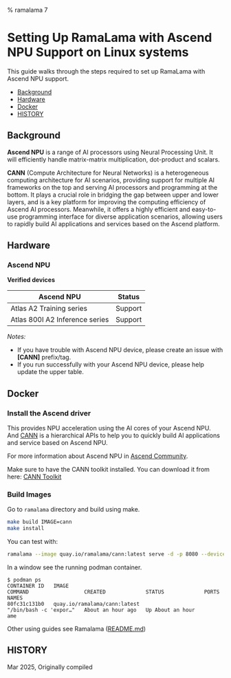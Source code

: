 % ramalama 7

# Setting Up RamaLama with Ascend NPU Support on Linux systems

This guide walks through the steps required to set up RamaLama with Ascend NPU support.
 - [Background](#background)
 - [Hardware](#hardware)
 - [Docker](#docker)
 - [HISTORY](#todo)

## Background

**Ascend NPU** is a range of AI processors using Neural Processing Unit. It will efficiently handle matrix-matrix multiplication, dot-product and scalars.

**CANN** (Compute Architecture for Neural Networks) is a heterogeneous computing architecture for AI scenarios, providing support for multiple AI frameworks on the top and serving AI processors and programming at the bottom. It plays a crucial role in bridging the gap between upper and lower layers, and is a key platform for improving the computing efficiency of Ascend AI processors. Meanwhile, it offers a highly efficient and easy-to-use programming interface for diverse application scenarios, allowing users to rapidly build AI applications and services based on the Ascend platform.

## Hardware

### Ascend NPU

**Verified devices**

| Ascend NPU                     | Status  |
| -----------------------------  | ------- |
| Atlas A2 Training series       | Support |
| Atlas 800I A2 Inference series | Support |

*Notes:*

- If you have trouble with Ascend NPU device, please create an issue with **[CANN]** prefix/tag.
- If you run successfully with your Ascend NPU device, please help update the upper table.

## Docker
### Install the Ascend driver
This provides NPU acceleration using the AI cores of your Ascend NPU. And [CANN](https://www.hiascend.com/en/software/cann) is a hierarchical APIs to help you to quickly build AI applications and service based on Ascend NPU.

For more information about Ascend NPU in [Ascend Community](https://www.hiascend.com/en/).

Make sure to have the CANN toolkit installed. You can download it from here: [CANN Toolkit](https://www.hiascend.com/developer/download/community/result?module=cann)

### Build Images
Go to `ramalama` directory and build using make.
```bash
make build IMAGE=cann
make install
```

You can test with:
```bash
ramalama --image quay.io/ramalama/cann:latest serve -d -p 8080 --device=/dev/davinci0 -name ollama://smollm:135m
```

In a window see the running podman container.
```
$ podman ps
CONTAINER ID   IMAGE                                                         COMMAND                  CREATED             STATUS             PORTS                                          NAMES
80fc31c131b0   quay.io/ramalama/cann:latest                                  "/bin/bash -c 'expor…"   About an hour ago   Up About an hour                                                  ame
```

Other using guides see Ramalama ([README.md](https://github.com/containers/ramalama/blob/main/README.md))

## HISTORY
Mar 2025, Originally compiled
